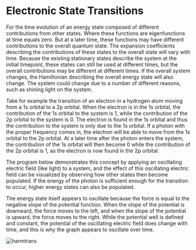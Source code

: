 # Electronic State Transitions

For the time evolution of an energy state composed of different contributions from other states. 
Where these functions are eigenfunctions at time equals zero. But at a later time, these functions may have different contributions to the overall quantum state. The expansion coefficients describing the contributions of these states to the overall state will vary with time. Because the existing stationary states describe the system at the initial timepoint, these states can still be used at different times, but the overall contributions may be different at different times. If the overall system changes, the Hamiltonian describing the overall energy state will also change. The system could change due to a number of different reasons, such as shining light on the system. 

Take for example the transition of an electron in a hydrogen atom moving from a 1s orbital to a 2p orbital. When the electron is in the 1s orbital, the contribution of the 1s orbital to the system is 1, while the contribution of the 2p orbital to the system is 0. The electron is found in the 1s orbital and thus the contribution to the system is only due to the 1s orbital. If a photon with the proper frequency comes in, the electron will be able to move from the 1s orbital to the 2p orbital. At a later time after the photon enters the system, the contribution of the 1s orbital will then become 0 while the contribution of the 2p orbital is 1, as the electron is now found in the 2p orbital. 

The program below demonstrates this concept by applying an oscillating electric field (like light) to a system, and the effect of this oscillating electric field can be visualized by observing how other states then become populated. If the energy of the photon is sufficient enough for the transition to occur, higher energy states can also be populated. 

The energy state itself appears to oscillate because the force is equal to the negative slope of the potential function. When the slope of the potential is downward, the force moves to the left, and when the slope of the potential is upward, the force moves to the right. While the potential well is defined and constant, the potential of the oscillating electric field does change with time, and this is why the graph appears to oscillate over time. 

![harmtrans](/harmtrans.gif)
